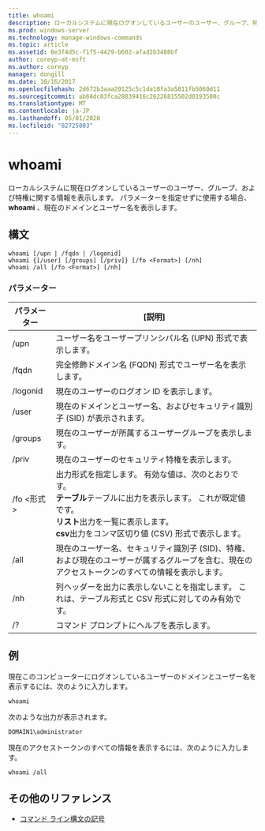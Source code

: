 ```yaml
---
title: whoami
description: ローカルシステムに現在ログオンしているユーザーのユーザー、グループ、特権に関する情報を表示する、whoami のリファレンストピックです。
ms.prod: windows-server
ms.technology: manage-windows-commands
ms.topic: article
ms.assetid: 6e3f4d5c-f1f5-4429-b602-afad2b3488bf
author: coreyp-at-msft
ms.author: coreyp
manager: dongill
ms.date: 10/16/2017
ms.openlocfilehash: 2d672b3aaa20125c5c1da10fa3a5811fb5060d11
ms.sourcegitcommit: ab64dc83fca28039416c26226815502d0193500c
ms.translationtype: MT
ms.contentlocale: ja-JP
ms.lasthandoff: 05/01/2020
ms.locfileid: "82725803"
---
```

# <a name="whoami"></a>whoami



ローカルシステムに現在ログオンしているユーザーのユーザー、グループ、および特権に関する情報を表示します。 パラメーターを指定せずに使用する場合、 **whoami** 、現在のドメインとユーザー名を表示します。



## <a name="syntax"></a>構文

```
whoami [/upn | /fqdn | /logonid]
whoami {[/user] [/groups] [/priv]} [/fo <Format>] [/nh]
whoami /all [/fo <Format>] [/nh]
```

### <a name="parameters"></a>パラメーター

|パラメーター|[説明]|
|---------|-----------|
|/upn|ユーザー名をユーザープリンシパル名 (UPN) 形式で表示します。|
|/fqdn|完全修飾ドメイン名 (FQDN) 形式でユーザー名を表示します。|
|/logonid|現在のユーザーのログオン ID を表示します。|
|/user|現在のドメインとユーザー名、およびセキュリティ識別子 (SID) が表示されます。|
|/groups|現在のユーザーが所属するユーザーグループを表示します。|
|/priv|現在のユーザーのセキュリティ特権を表示します。|
|/fo \<形式>|出力形式を指定します。 有効な値は、次のとおりです。</br>**テーブル**テーブルに出力を表示します。 これが既定値です。</br>**リスト**出力を一覧に表示します。</br>**csv**出力をコンマ区切り値 (CSV) 形式で表示します。|
|/all|現在のユーザー名、セキュリティ識別子 (SID)、特権、および現在のユーザーが属するグループを含む、現在のアクセストークンのすべての情報を表示します。|
|/nh|列ヘッダーを出力に表示しないことを指定します。 これは、テーブル形式と CSV 形式に対してのみ有効です。|
|/?|コマンド プロンプトにヘルプを表示します。|

## <a name="examples"></a>例

現在このコンピューターにログオンしているユーザーのドメインとユーザー名を表示するには、次のように入力します。
```
whoami
```
次のような出力が表示されます。
```
DOMAIN1\administrator
```
現在のアクセストークンのすべての情報を表示するには、次のように入力します。
```
whoami /all
```

## <a name="additional-references"></a>その他のリファレンス

- [コマンド ライン構文の記号](command-line-syntax-key.md)